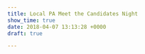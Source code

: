 ```yaml
---
title: Local PA Meet the Candidates Night
show_time: true
date: 2018-04-07 13:13:28 +0000
draft: true

---
```

